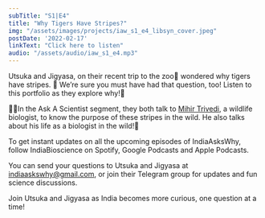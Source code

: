 ```yaml
---
subTitle: "S1|E4" 
title: "Why Tigers Have Stripes?"
img: "/assets/images/projects/iaw_s1_e4_libsyn_cover.jpeg"
postDate: '2022-02-17'
linkText: "Click here to listen"
audio: "/assets/audio/iaw_s1_e4.mp3"
---
```


Utsuka and Jigyasa, on their recent trip to the zoo🐯 wondered why tigers have stripes. 🤔 We’re sure you must have had that question, too! Listen to this portfolio as they explore why!🐅

👨‍🔬In the Ask A Scientist segment, they both talk to [Mihir Trivedi](https://​jigyasa​-csir​.in/​c​c​m​b​/​t​2​-​m​3​/​m​o​d​u​l​e​/​c​o​n​t​e​n​t.pdf), a wildlife biologist, to know the purpose of these stripes in the wild. He also talks about his life as a biologist in the wild!🐾

To get instant updates on all the upcoming episodes of IndiaAsksWhy, follow IndiaBioscience on Spotify, Google Podcasts and Apple Podcasts. 

You can send your questions to Utsuka and Jigyasa at [indiaaskswhy@gmail.com](indiaaskswhy@​gmail.​com), or join their Telegram group for updates and fun science discussions.

Join Utsuka and Jigyasa as India becomes more curious, one question at a time!